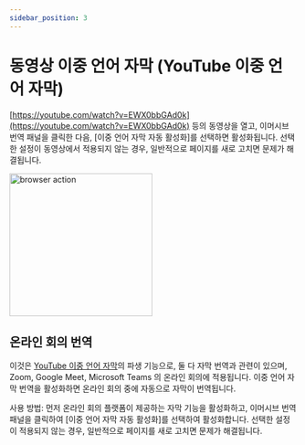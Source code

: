 ```yaml
---
sidebar_position: 3
---
```


# 동영상 이중 언어 자막 (YouTube 이중 언어 자막)

[https://youtube.com/watch?v=EWX0bbGAd0k](https://youtube.com/watch?v=EWX0bbGAd0k) 등의 동영상을 열고, 이머시브 번역 패널을 클릭한 다음, [이중 언어 자막 자동 활성화]를 선택하면 활성화됩니다. 선택한 설정이 동영상에서 적용되지 않는 경우, 일반적으로 페이지를 새로 고치면 문제가 해결됩니다.

<img src="https://s.immersivetranslate.com/static/official-static/assets/video-subtitle.png" alt="browser action" width="250" />

## 온라인 회의 번역

이것은 [YouTube 이중 언어 자막](#youtube-bilingual-subtitles)의 파생 기능으로, 둘 다 자막 번역과 관련이 있으며, Zoom, Google Meet, Microsoft Teams 의 온라인 회의에 적용됩니다. 이중 언어 자막 번역을 활성화하면 온라인 회의 중에 자동으로 자막이 번역됩니다.

사용 방법: 먼저 온라인 회의 플랫폼이 제공하는 자막 기능을 활성화하고, 이머시브 번역 패널을 클릭하여 [이중 언어 자막 자동 활성화]를 선택하여 활성화합니다. 선택한 설정이 적용되지 않는 경우, 일반적으로 페이지를 새로 고치면 문제가 해결됩니다.
